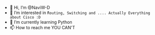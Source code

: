 - 👋 Hi, I’m @NaviW-D
- 👀 I’m interested in `ًRouting, Switching and .... Actually Everything about Cisco :D`
- 🌱 I’m currently learning Python
- 📫 How to reach me YOU CAN'T

<!---
NaviW-D/NaviW-D is a ✨ special ✨ repository because its `README.md` (this file) appears on your GitHub profile.
You can click the Preview link to take a look at your changes.
--->
